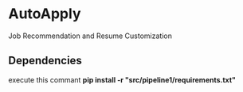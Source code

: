 # AutoApply

Job Recommendation and Resume Customization

## Dependencies

execute this commant **pip install -r "src/pipeline1/requirements.txt"**
